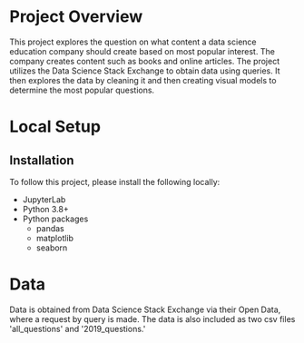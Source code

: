# Project Overview

This project explores the question on what content a data science education company should create based on most popular interest.  The company creates content
such as books and online articles.  The project utilizes the Data Science Stack Exchange to obtain data using queries.  It then explores the data by cleaning it 
and then creating visual models to determine the most popular questions.  

# Local Setup

## Installation

To follow this project, please install the following locally:
* JupyterLab
* Python 3.8+
* Python packages
  * pandas
  * matplotlib
  * seaborn

# Data

Data is obtained from Data Science Stack Exchange via their Open Data, where a request by query is made.  The data is also included as two csv files 
'all_questions' and '2019_questions.'
